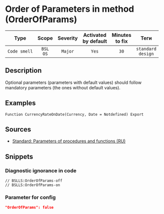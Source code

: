# Order of Parameters in method (OrderOfParams)

|     Type     |        Scope        | Severity | Activated<br>by default | Minutes<br>to fix |             Теги             |
|:------------:|:-------------------:|:--------:|:-----------------------------:|:-----------------------:|:----------------------------:|
| `Code smell` | `BSL`<br>`OS` | `Major`  |             `Yes`             |          `30`           | `standard`<br>`design` |

<!-- Блоки выше заполняются автоматически, не трогать -->
## Description

Optional parameters (parameters with default values) should follow mandatory parameters (the ones without default values).

## Examples

```bsl
Function CurrencyRateOnDate(Currency, Date = Notdefined) Export
```

## Sources

* [Standard: Parameters of procedures and functions (RU)](https://its.1c.ru/db/v8std#content:640:hdoc)

## Snippets

<!-- Блоки ниже заполняются автоматически, не трогать -->
### Diagnostic ignorance in code

```bsl
// BSLLS:OrderOfParams-off
// BSLLS:OrderOfParams-on
```

### Parameter for config

```json
"OrderOfParams": false
```
